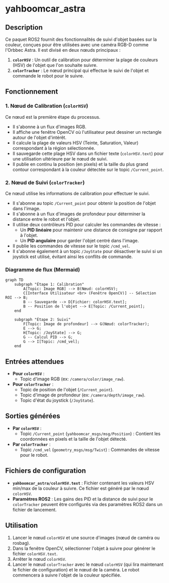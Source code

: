 # yahboomcar_astra

## Description

Ce paquet ROS2 fournit des fonctionnalités de suivi d'objet basées sur la couleur, conçues pour être utilisées avec une caméra RGB-D comme l'Orbbec Astra. Il est divisé en deux nœuds principaux :

1.  **`colorHSV`** : Un outil de calibration pour déterminer la plage de couleurs (HSV) de l'objet que l'on souhaite suivre.
2.  **`colorTracker`** : Le nœud principal qui effectue le suivi de l'objet et commande le robot pour le suivre.

## Fonctionnement

### 1. Nœud de Calibration (`colorHSV`)

Ce nœud est la première étape du processus.
-   Il s'abonne à un flux d'images RGB.
-   Il affiche une fenêtre OpenCV où l'utilisateur peut dessiner un rectangle autour de l'objet d'intérêt.
-   Il calcule la plage de valeurs HSV (Teinte, Saturation, Valeur) correspondant à la région sélectionnée.
-   Il sauvegarde cette plage HSV dans un fichier texte (`colorHSV.text`) pour une utilisation ultérieure par le nœud de suivi.
-   Il publie en continu la position (en pixels) et la taille du plus grand contour correspondant à la couleur détectée sur le topic `/Current_point`.

### 2. Nœud de Suivi (`colorTracker`)

Ce nœud utilise les informations de calibration pour effectuer le suivi.
-   Il s'abonne au topic `/Current_point` pour obtenir la position de l'objet dans l'image.
-   Il s'abonne à un flux d'images de profondeur pour déterminer la distance entre le robot et l'objet.
-   Il utilise deux contrôleurs PID pour calculer les commandes de vitesse :
    -   Un **PID linéaire** pour maintenir une distance de consigne par rapport à l'objet.
    -   Un **PID angulaire** pour garder l'objet centré dans l'image.
-   Il publie les commandes de vitesse sur le topic `/cmd_vel`.
-   Il s'abonne également à un topic `/JoyState` pour désactiver le suivi si un joystick est utilisé, évitant ainsi les conflits de commande.

### Diagramme de flux (Mermaid)

```mermaid
graph TD
    subgraph "Étape 1: Calibration"
        A[Topic: Image RGB] --> B(Nœud: colorHSV);
        C[Interface Utilisateur <br> (Fenêtre OpenCV)] -- Sélection ROI --> B;
        B -- Sauvegarde --> D[Fichier: colorHSV.text];
        B -- Position de l'objet --> E[Topic: /Current_point];
    end

    subgraph "Étape 2: Suivi"
        F[Topic: Image de profondeur] --> G(Nœud: colorTracker);
        E --> G;
        H[Topic: /JoyState] --> G;
        G -- Calcul PID --> G;
        G --> I[Topic: /cmd_vel];
    end
```

## Entrées attendues

-   **Pour `colorHSV`** :
    -   Topic d'image RGB (ex: `/camera/color/image_raw`).
-   **Pour `colorTracker`** :
    -   Topic de position de l'objet (`/Current_point`).
    -   Topic d'image de profondeur (ex: `/camera/depth/image_raw`).
    -   Topic d'état du joystick (`/JoyState`).

## Sorties générées

-   **Par `colorHSV`** :
    -   Topic `/Current_point` (`yahboomcar_msgs/msg/Position`) : Contient les coordonnées en pixels et la taille de l'objet détecté.
-   **Par `colorTracker`** :
    -   Topic `/cmd_vel` (`geometry_msgs/msg/Twist`) : Commandes de vitesse pour le robot.

## Fichiers de configuration

-   **`yahboomcar_astra/colorHSV.text`** : Fichier contenant les valeurs HSV min/max de la couleur à suivre. Ce fichier est généré par le nœud `colorHSV`.
-   **Paramètres ROS2** : Les gains des PID et la distance de suivi pour le `colorTracker` peuvent être configurés via des paramètres ROS2 dans un fichier de lancement.

## Utilisation

1.  Lancer le nœud `colorHSV` et une source d'images (nœud de caméra ou rosbag).
2.  Dans la fenêtre OpenCV, sélectionner l'objet à suivre pour générer le fichier `colorHSV.text`.
3.  Arrêter le nœud `colorHSV`.
4.  Lancer le nœud `colorTracker` avec le nœud `colorHSV` (qui lira maintenant le fichier de configuration) et le nœud de la caméra. Le robot commencera à suivre l'objet de la couleur spécifiée.
